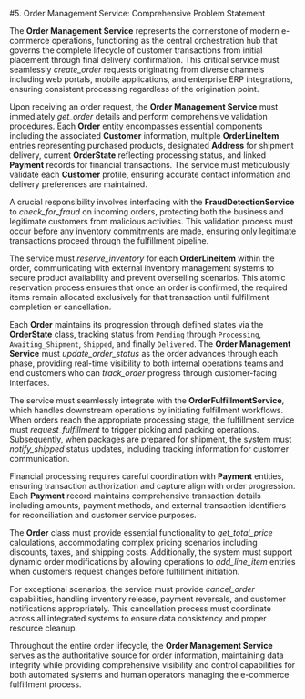#5. Order Management Service: Comprehensive Problem Statement

The **Order Management Service** represents the cornerstone of modern e-commerce operations, functioning as the central orchestration hub that governs the complete lifecycle of customer transactions from initial placement through final delivery confirmation. This critical service must seamlessly *create_order* requests originating from diverse channels including web portals, mobile applications, and enterprise ERP integrations, ensuring consistent processing regardless of the origination point.

Upon receiving an order request, the **Order Management Service** must immediately *get_order* details and perform comprehensive validation procedures. Each **Order** entity encompasses essential components including the associated **Customer** information, multiple **OrderLineItem** entries representing purchased products, designated **Address** for shipment delivery, current **OrderState** reflecting processing status, and linked **Payment** records for financial transactions. The service must meticulously validate each **Customer** profile, ensuring accurate contact information and delivery preferences are maintained.

A crucial responsibility involves interfacing with the **FraudDetectionService** to *check_for_fraud* on incoming orders, protecting both the business and legitimate customers from malicious activities. This validation process must occur before any inventory commitments are made, ensuring only legitimate transactions proceed through the fulfillment pipeline.

The service must *reserve_inventory* for each **OrderLineItem** within the order, communicating with external inventory management systems to secure product availability and prevent overselling scenarios. This atomic reservation process ensures that once an order is confirmed, the required items remain allocated exclusively for that transaction until fulfillment completion or cancellation.

Each **Order** maintains its progression through defined states via the **OrderState** class, tracking status from `Pending` through `Processing`, `Awaiting_Shipment`, `Shipped`, and finally `Delivered`. The **Order Management Service** must *update_order_status* as the order advances through each phase, providing real-time visibility to both internal operations teams and end customers who can *track_order* progress through customer-facing interfaces.

The service must seamlessly integrate with the **OrderFulfillmentService**, which handles downstream operations by initiating fulfillment workflows. When orders reach the appropriate processing stage, the fulfillment service must *request_fulfillment* to trigger picking and packing operations. Subsequently, when packages are prepared for shipment, the system must *notify_shipped* status updates, including tracking information for customer communication.

Financial processing requires careful coordination with **Payment** entities, ensuring transaction authorization and capture align with order progression. Each **Payment** record maintains comprehensive transaction details including amounts, payment methods, and external transaction identifiers for reconciliation and customer service purposes.

The **Order** class must provide essential functionality to *get_total_price* calculations, accommodating complex pricing scenarios including discounts, taxes, and shipping costs. Additionally, the system must support dynamic order modifications by allowing operations to *add_line_item* entries when customers request changes before fulfillment initiation.

For exceptional scenarios, the service must provide *cancel_order* capabilities, handling inventory release, payment reversals, and customer notifications appropriately. This cancellation process must coordinate across all integrated systems to ensure data consistency and proper resource cleanup.

Throughout the entire order lifecycle, the **Order Management Service** serves as the authoritative source for order information, maintaining data integrity while providing comprehensive visibility and control capabilities for both automated systems and human operators managing the e-commerce fulfillment process.
